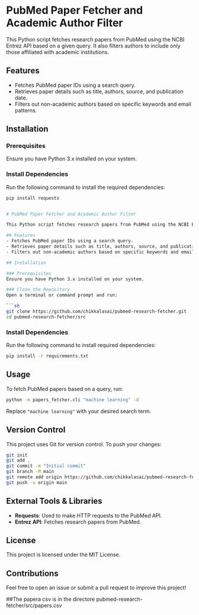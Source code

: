 # PubMed Paper Fetcher and Academic Author Filter

This Python script fetches research papers from PubMed using the NCBI Entrez API based on a given query. It also filters authors to include only those affiliated with academic institutions.

## Features
- Fetches PubMed paper IDs using a search query.
- Retrieves paper details such as title, authors, source, and publication date.
- Filters out non-academic authors based on specific keywords and email patterns.

## Installation

### Prerequisites
Ensure you have Python 3.x installed on your system.

### Install Dependencies
Run the following command to install the required dependencies:

```sh
pip install requests


# PubMed Paper Fetcher and Academic Author Filter

This Python script fetches research papers from PubMed using the NCBI Entrez API based on a given query. It also filters authors to include only those affiliated with academic institutions.

## Features
- Fetches PubMed paper IDs using a search query.
- Retrieves paper details such as title, authors, source, and publication date.
- Filters out non-academic authors based on specific keywords and email patterns.

## Installation

### Prerequisites
Ensure you have Python 3.x installed on your system.

### Clone the Repository
Open a terminal or command prompt and run:

```sh
git clone https://github.com/chikkalasai/pubmed-research-fetcher.git
cd pubmed-research-fetcher/src
```

### Install Dependencies
Run the following command to install required dependencies:

```sh
pip install -r requirements.txt
```

## Usage
To fetch PubMed papers based on a query, run:

```sh
python -m papers_fetcher.cli "machine learning" -d
```

Replace `"machine learning"` with your desired search term.

## Version Control
This project uses Git for version control. To push your changes:

```sh
git init
git add .
git commit -m "Initial commit"
git branch -M main
git remote add origin https://github.com/chikkalasai/pubmed-research-fetcher.git
git push -u origin main
```

## External Tools & Libraries
- **Requests**: Used to make HTTP requests to the PubMed API.
- **Entrez API**: Fetches research papers from PubMed.

## License
This project is licensed under the MIT License.

## Contributions
Feel free to open an issue or submit a pull request to improve this project!



##The papera csv is in the directore
pubmed-research-fetcher/src/papers.csv

